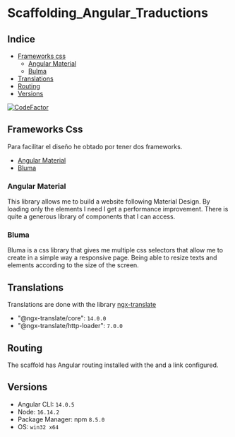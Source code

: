 # Scaffolding_Angular_Traductions

## Indice
- [Frameworks css](#frameworks-css)
    - [Angular Material](#angular-material)
    - [Bulma](#bluma)
- [Translations](#translations)
- [Routing](#routing)
- [Versions](#versions)

[![CodeFactor](https://www.codefactor.io/repository/github/nexus122/scaffolding_angular_traductions/badge)](https://www.codefactor.io/repository/github/nexus122/scaffolding_angular_traductions)

## Frameworks Css
Para facilitar el diseño he obtado por tener dos frameworks.
- [Angular Material](https://material.angular.io/)
- [Bluma](https://bulma.io/)

### Angular Material
This library allows me to build a website following Material Design.
By loading only the elements I need I get a performance improvement.
There is quite a generous library of components that I can access.

### Bluma
Bluma is a css library that gives me multiple css selectors that allow me to create in a simple way a responsive page.
Being able to resize texts and elements according to the size of the screen.
 
## Translations
Translations are done with the library [ngx-translate](https://github.com/ngx-translate/core)

- "@ngx-translate/core": ``14.0.0``
- "@ngx-translate/http-loader": ``7.0.0``

## Routing
The scaffold has Angular routing installed with the <router-outlet> and a link configured.

## Versions
- Angular CLI: ``14.0.5``
- Node: ``16.14.2``
- Package Manager: npm ``8.5.0`` 
- OS: ``win32 x64``
